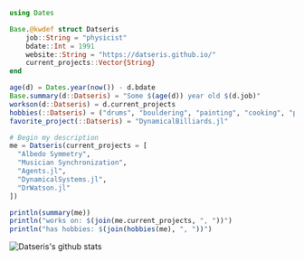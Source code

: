 ```julia
using Dates

Base.@kwdef struct Datseris
    job::String = "physicist"
    bdate::Int = 1991
    website::String = "https://datseris.github.io/"
    current_projects::Vector{String}
end

age(d) = Dates.year(now()) - d.bdate
Base.summary(d::Datseris) = "Some $(age(d)) year old $(d.job)"
workson(d::Datseris) = d.current_projects 
hobbies(::Datseris) = ("drums", "bouldering", "painting", "cooking", "programming")
favorite_project(::Datseris) = "DynamicalBilliards.jl"

# Begin my description
me = Datseris(current_projects = [
  "Albedo Symmetry", 
  "Musician Synchronization",
  "Agents.jl",
  "DynamicalSystems.jl",
  "DrWatson.jl"
])

println(summary(me))
println("works on: $(join(me.current_projects, ", "))")
println("has hobbies: $(join(hobbies(me), ", "))")
```

![Datseris's github stats](https://github-readme-stats.vercel.app/api?username=Datseris&show_icons=true&hide=["issues"])

